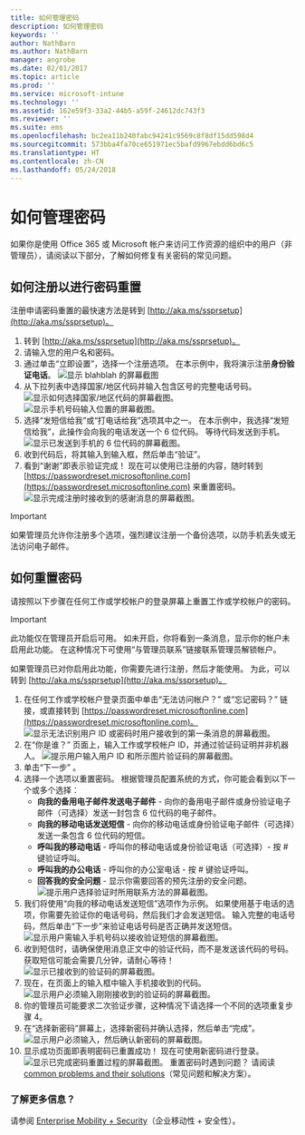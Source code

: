 ```yaml
---
title: 如何管理密码
description: 如何管理密码
keywords: ''
author: NathBarn
ms.author: NathBarn
manager: angrobe
ms.date: 02/01/2017
ms.topic: article
ms.prod: ''
ms.service: microsoft-intune
ms.technology: ''
ms.assetid: 162e59f3-33a2-44b5-a59f-24612dc743f3
ms.reviewer: ''
ms.suite: ems
ms.openlocfilehash: bc2ea11b240fabc94241c9569c8f8df15dd598d4
ms.sourcegitcommit: 573bba4fa70ce651971ec5bafd9967ebdd6bd6c5
ms.translationtype: HT
ms.contentlocale: zh-CN
ms.lasthandoff: 05/24/2018
---
```

# <a name="how-to-manage-your-own-password"></a>如何管理密码

如果你是使用 Office 365 或 Microsoft 帐户来访问工作资源的组织中的用户（非管理员），请阅读以下部分，了解如何修复有关密码的常见问题。

## <a name="how-to-register-for-password-reset"></a>如何注册以进行密码重置
注册申请密码重置的最快速方法是转到 [http://aka.ms/ssprsetup](http://aka.ms/ssprsetup)。

1.  转到 [http://aka.ms/ssprsetup](http://aka.ms/ssprsetup)。
2.  请输入您的用户名和密码。
3.  通过单击“立即设置”，选择一个注册选项。 在本示例中，我将演示注册**身份验证电话**。
![显示 blahblah 的屏幕截图](./media/ft-mngPW-1-setup.png)
4.  从下拉列表中选择国家/地区代码并输入包含区号的完整电话号码。
![显示如何选择国家/地区代码的屏幕截图。 ](./media/ft-mngPW-2-enterNumber.png)![显示手机号码输入位置的屏幕截图。](./media/ft-mngPW-3-enterNumber2.png)
5.  选择“发短信给我”或“打电话给我”选项其中之一。 在本示例中，我选择“发短信给我”，此操作会向我的电话发送一个 6 位代码。 等待代码发送到手机。  
![显示已发送到手机的 6 位代码的屏幕截图。](./media/ft-mngPW-4-textCode.png)
6.  收到代码后，将其输入到输入框，然后单击“验证”。
7.  看到“谢谢”即表示验证完成！ 现在可以使用已注册的内容，随时转到 [https://passwordreset.microsoftonline.com](https://passwordreset.microsoftonline.com) 来重置密码。![显示完成注册时接收到的感谢消息的屏幕截图。](./media/ft-mngPW-5-thanks.png)

> [!IMPORTANT]
> 如果管理员允许你注册多个选项，强烈建议注册一个备份选项，以防手机丢失或无法访问电子邮件。

## <a name="how-to-reset-your-password"></a>如何重置密码
请按照以下步骤在任何工作或学校帐户的登录屏幕上重置工作或学校帐户的密码。

> [!IMPORTANT]
> 此功能仅在管理员开启后可用。 如未开启，你将看到一条消息，显示你的帐户未启用此功能。 在这种情况下可使用“与管理员联系”链接联系管理员解锁帐户。
> 
> 如果管理员已对你启用此功能，你需要先进行注册，然后才能使用。 为此，可以转到 [http://aka.ms/ssprsetup](http://aka.ms/ssprsetup)。

1. 在任何工作或学校帐户登录页面中单击“无法访问帐户？” 或“忘记密码？” 链接，或直接转到 [https://passwordreset.microsoftonline.com](https://passwordreset.microsoftonline.com)。
   ![显示无法识别用户 ID 或密码时用户接收到的第一条消息的屏幕截图。](./media/ft-mngPW-6-resetPWbegin.png)
2. 在“你是谁？” 页面上，输入工作或学校帐户 ID，并通过验证码证明并非机器人。
   ![提示用户输入用户 ID 和所示图片验证码的屏幕截图。](./media/ft-mngPW-7-enterID.png)
3. 单击“下一步” 。
4. 选择一个选项以重置密码。 根据管理员配置系统的方式，你可能会看到以下一个或多个选择：
   - **向我的备用电子邮件发送电子邮件** - 向你的备用电子邮件或身份验证电子邮件（可选择）发送一封包含 6 位代码的电子邮件。
   - **向我的移动电话发送短信** - 向你的移动电话或身份验证电子邮件（可选择）发送一条包含 6 位代码的短信。
   - **呼叫我的移动电话** - 呼叫你的移动电话或身份验证电话（可选择）- 按 # 键验证呼叫。
   - **呼叫我的办公电话** - 呼叫你的办公室电话 - 按 # 键验证呼叫。
   - **回答我的安全问题** - 显示你需要回答的预先注册的安全问题。
   ![提示用户选择验证时所用联系方法的屏幕截图。](./media/ft-mngPW-8-answerQuestions.png)
5. 我们将使用“向我的移动电话发送短信”选项作为示例。 如果使用基于电话的选项，你需要先验证你的电话号码，然后我们才会发送短信。 输入完整的电话号码，然后单击“下一步”来验证电话号码是否正确并发送短信。
   ![显示用户需输入手机号码以接收验证短信的屏幕截图。](./media/ft-mngPW-9-textNumber.png)
6. 收到短信时，请确保使用消息正文中的验证代码，而不是发送该代码的号码。 获取短信可能会需要几分钟，请耐心等待！  
   ![显示已接收到的验证码的屏幕截图。](./media/ft-mngPW-10-verificationCode.png)
7. 现在，在页面上的输入框中输入手机接收到的代码。
   ![显示用户必须输入刚刚接收到的验证码的屏幕截图。](./media/ft-mngPW-11-enterCode.png)
8. 你的管理员可能要求二次验证步骤，这种情况下请选择一个不同的选项重复步骤 4。
9. 在“选择新密码”屏幕上，选择新密码并确认选择，然后单击“完成”。
   ![显示用户必须输入，然后确认新密码的屏幕截图。](./media/ft-mngPW-12-clickFinish.png)
10. 显示成功页面即表明密码已重置成功！ 现在可使用新密码进行登录。
    ![显示已完成密码重置过程的屏幕截图。](./media/ft-mngPW-13-success.png)
    重置密码时遇到问题？ 请阅读 [common problems and their solutions](https://azure.microsoft.com/documentation/articles/active-directory-passwords-update-your-own-password/#common-problems-and-their-solutions)（常见问题和解决方案）。

### <a name="want-to-learn-more"></a>了解更多信息？
请参阅 [Enterprise Mobility + Security](https://www.microsoft.com/en-us/server-cloud/enterprise-mobility/overview.aspx)（企业移动性 + 安全性）。

